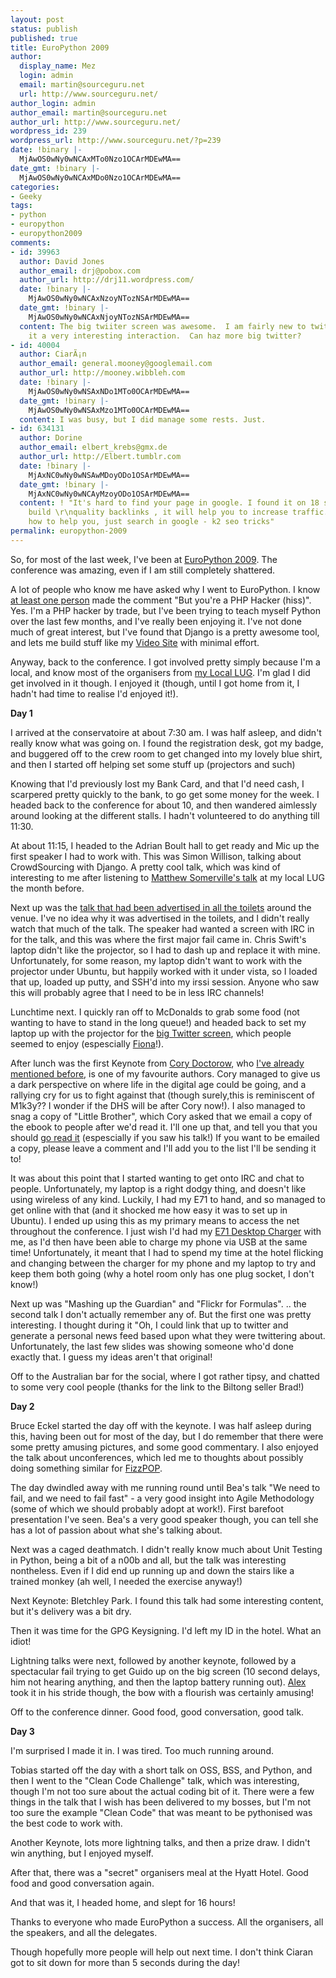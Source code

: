 ```yaml
---
layout: post
status: publish
published: true
title: EuroPython 2009
author:
  display_name: Mez
  login: admin
  email: martin@sourceguru.net
  url: http://www.sourceguru.net/
author_login: admin
author_email: martin@sourceguru.net
author_url: http://www.sourceguru.net/
wordpress_id: 239
wordpress_url: http://www.sourceguru.net/?p=239
date: !binary |-
  MjAwOS0wNy0wNCAxMTo0Nzo1OCArMDEwMA==
date_gmt: !binary |-
  MjAwOS0wNy0wNCAxMDo0Nzo1OCArMDEwMA==
categories:
- Geeky
tags:
- python
- europython
- europython2009
comments:
- id: 39963
  author: David Jones
  author_email: drj@pobox.com
  author_url: http://drj11.wordpress.com/
  date: !binary |-
    MjAwOS0wNy0wNCAxNzoyNTozNSArMDEwMA==
  date_gmt: !binary |-
    MjAwOS0wNy0wNCAxNjoyNTozNSArMDEwMA==
  content: The big twiiter screen was awesome.  I am fairly new to twitter and I found
    it a very interesting interaction.  Can haz more big twitter?
- id: 40004
  author: CiarÃ¡n
  author_email: general.mooney@googlemail.com
  author_url: http://mooney.wibbleh.com
  date: !binary |-
    MjAwOS0wNy0wNSAxNDo1MTo0OCArMDEwMA==
  date_gmt: !binary |-
    MjAwOS0wNy0wNSAxMzo1MTo0OCArMDEwMA==
  content: I was busy, but I did manage some rests. Just.
- id: 634131
  author: Dorine
  author_email: elbert_krebs@gmx.de
  author_url: http://Elbert.tumblr.com
  date: !binary |-
    MjAxNC0wNy0wNSAwMDoyODo1OSArMDEwMA==
  date_gmt: !binary |-
    MjAxNC0wNy0wNCAyMzoyODo1OSArMDEwMA==
  content: ! "It's hard to find your page in google. I found it on 18 spot, you should
    build \r\nquality backlinks , it will help you to increase traffic.\r\nI know
    how to help you, just search in google - k2 seo tricks"
permalink: europython-2009
---
```

<p>So, for most of the last week, I've been at <a href="http://www.europython.eu/">EuroPython 2009</a>. The conference was amazing, even if I am still completely shattered.</p>
<p>A lot of people who know me have asked why I went to EuroPython. I know <a href="http://www.danux.co.uk/">at least one person</a> made the comment "But you're a PHP Hacker (hiss)". Yes. I'm a PHP hacker by trade, but I've been trying to teach myself Python over the last few months, and I've really been enjoying it. I've not done much of great interest, but I've found that Django is a pretty awesome tool, and lets me build stuff like my <a href="http://www.sourceguru.org/videos/">Video Site</a> with minimal effort.</p>
<p>Anyway, back to the conference. I got involved pretty simply because I'm a local, and know most of the organisers from <a href="http://birmingham.lug.org.uk">my Local LUG</a>. I'm glad I did get involved in it though. I enjoyed it (though, until I got home from it, I hadn't had time to realise I'd enjoyed it!).</p>
<p><strong>Day 1 </strong></p>
<p>I arrived at the conservatoire at about 7:30 am. I was half asleep, and didn't really know what was going on. I found the registration desk, got my badge, and buggered off to the crew room to get changed into my lovely blue shirt, and then I started off helping set some stuff up (projectors and such)</p>
<p>Knowing that I'd previously lost my Bank Card, and that I'd need cash, I scarpered pretty quickly to the bank, to go get some money for the week. I headed back to the conference for about 10, and then wandered aimlessly around looking at the different stalls. I hadn't volunteered to do anything till 11:30.</p>
<p>At about 11:15, I headed to the Adrian Boult hall to get ready and Mic up the first speaker I had to work with. This was Simon Willison, talking about CrowdSourcing with Django. A pretty cool talk, which was kind of interesting to me after listening to <a href="http://www.sourceguru.org/videos/4">Matthew Somerville's talk</a> at my local LUG the month before.</p>
<p>Next up was the <a href="http://www.flickr.com/photos/39841418@N05/3677348657/">talk that had been advertised in all the toilets</a> around the venue. I've no idea why it was advertised in the toilets, and I didn't really watch that much of the talk. The speaker had wanted a screen with IRC in for the talk, and this was where the first major fail came in. Chris Swift's laptop didn't like the projector, so I had to dash up and replace it with mine. Unfortunately, for some reason, my laptop didn't want to work with the projector under Ubuntu, but happily worked with it under vista, so I loaded that up, loaded up putty, and SSH'd into my irssi session. Anyone who saw this will probably agree that I need to be in less IRC channels!</p>
<p>Lunchtime next. I quickly ran off to McDonalds to grab some food (not wanting to have to stand in the long queue!) and headed back to set my laptop up with the projector for the <a href="http://www.flickr.com/photos/39841418@N05/3677338679/">big Twitter screen</a>, which people seemed to enjoy (espescially <a href="https://twitter.com/FionaSarah">Fiona</a>!).</p>
<p>After lunch was the first Keynote from <a href="http://craphound.com/">Cory Doctorow</a>, who <a href="http://www.sourceguru.net/a-compelling-read">I've already mentioned before</a>, is one of my favourite authors. Cory managed to give us a dark perspective on where life in the digital age could be going, and a rallying cry for us to fight against that (though surely,this is reminiscent of M1k3y?? I wonder if the DHS will be after Cory now!). I also managed to snag a copy of "Little Brother", which Cory asked that we email a copy of the ebook to people after we'd read it. I'll one up that, and tell you that you should <a href="http://craphound.com/littlebrother/download/">go read it</a> (espescially if you saw his talk!) If you want to be emailed a copy, please leave a comment and I'll add you to the list I'll be sending it to!</p>
<p>It was about this point that I started wanting to get onto IRC and chat to people. Unfortunately, my laptop is a right dodgy thing, and doesn't like using wireless of any kind. Luckily, I had my E71 to hand, and so managed to get online with that (and it shocked me how easy it was to set up in Ubuntu). I ended up using this as my primary means to access the net throughout the conference. I just wish I'd had my <a href="http://www.mobilefun.co.uk/nokia-e71-dual-desktop-charging-cradle-p17835.htm">E71 Desktop Charger</a> with me, as I'd then have been able to charge my phone via USB at the same time! Unfortunately, it meant that I had to spend my time at the hotel flicking and changing between the charger for my phone and my laptop to try and keep them both going (why a hotel room only has one plug socket, I don't know!)</p>
<p>Next up was "Mashing up the Guardian" and "Flickr for Formulas". .. the second talk I don't actually remember any of. But the first one was pretty interesting. I thought during it "Oh, I could link that up to twitter and generate a personal news feed based upon what they were twittering about. Unfortunately, the last few slides was showing someone who'd done exactly that. I guess my ideas aren't that original!</p>
<p>Off to the Australian bar for the social, where I got rather tipsy, and chatted to some very cool people (thanks for the link to the Biltong seller Brad!)</p>
<p><strong>Day 2</strong></p>
<p>Bruce Eckel started the day off with the keynote. I was half asleep during this, having been out for most of the day, but I do remember that there were some pretty amusing pictures, and some good commentary. I also enjoyed the talk about unconferences, which led me to thoughts about possibly doing something similar for <a href="http://www.fizzpop.org.uk/">FizzPOP</a>.</p>
<p>The day dwindled away with me running round until Bea's talk "We need to fail, and we need to fail fast" - a very good insight into Agile Methodology (some of which we should probably adopt at work!). First barefoot presentation I've seen. Bea's a very good speaker though, you can tell she has a lot of passion about what she's talking about.</p>
<p>Next was a caged deathmatch. I didn't really know much about Unit Testing in Python, being a bit of a n00b and all, but the talk was interesting nontheless. Even if I did end up running up and down the stairs like a trained monkey (ah well, I needed the exercise anyway!)</p>
<p>Next Keynote: Bletchley Park. I found this talk had some interesting content, but it's delivery was a bit dry.</p>
<p>Then it was time for the GPG Keysigning. I'd left my ID in the hotel. What an idiot!</p>
<p>Lightning talks were next, followed by another keynote, followed by a spectacular fail trying to get Guido up on the big screen (10 second delays, him not hearing anything, and then the laptop battery running out). <a href="http://www.moreati.org.uk/">Alex</a> took it in his stride though, the bow with a flourish was certainly amusing!</p>
<p>Off to the conference dinner. Good food, good conversation, good talk.</p>
<p><strong>Day 3</strong></p>
<p>I'm surprised I made it in. I was tired. Too much running around.</p>
<p>Tobias started off the day with a short talk on OSS, BSS, and Python, and then I went to the "Clean Code Challenge" talk, which was interesting, though I'm not too sure about the actual coding bit of it. There were a few things in the talk that I wish has been delivered to my bosses, but I'm not too sure the example "Clean Code" that was meant to be pythonised was the best code to work with.</p>
<p>Another Keynote, lots more lightning talks, and then a prize draw. I didn't win anything, but I enjoyed myself.</p>
<p>After that, there was a "secret" organisers meal at the Hyatt Hotel. Good food and good conversation again.</p>
<p>And that was it, I headed home, and slept for 16 hours!</p>
<p>Thanks to everyone who made EuroPython a success. All the organisers, all the speakers, and all the delegates.</p>
<p>Though hopefully more people will help out next time. I don't think Ciaran got to sit down for more than 5 seconds during the day!</p>
